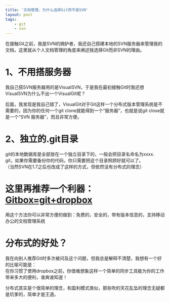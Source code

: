 ```yaml
---
title: '文档管理，为什么选择Git而不是SVN'
layout: post
tags:
    - git
    - svn
---
```


在接触Git之前，我是SVN的拥护者，我还自己搭建本地的SVN服务器来管理我的文档，这里就从个人文档管理的角度来阐述我选择Git而非SVN的理由。

# 1、不用搭服务器
我自己搭SVN服务器用的是VisualSVN，于是我在最初接触Git时我还想VisualSVN为什么不出一个VisualGit呢？  

后面，我发现是我自己错了，VisualGit对于Git这样一个分布式版本管理系统是不需要的，因为你的任何一个git clone就能得到一个“服务器”，也就是说git close就是一个“SVN 服务器”，而且非常方便。

# 2、独立的.git目录
git的本地数据库是全部放在一个独立目录下的，一般会把目录名命名为xxxx.  git，如果你需要备份你的代码，你只需要把这个目录照顾好就可以了。  
（当然SVN在1.7之后也改成了这样的方式，但依然没有分布式的理念）

# 这里再推荐一个利器：[Gitbox=git+dropbox](http://roynotes.com/blog/gitbox/)  
用这个方法你可以非常方便的做到：免费的，安全的，带有版本信息的，支持移动办公的文档管理系统

# 分布式的好处？
我在向别人推荐Git时多次被问及这个问题，但我总是解释不清楚，我想有一个好的比喻可能是：  
在你习惯了使用dropbox之前，你很难想象这样一个简单的同步工具能为你的工作带来多大的便利，谁爽谁知道！

分布式其实是个很简单的理念，和盈利模式类似，那些吹的天花乱坠的理念无疑都是坑爹的，简单才是王道。